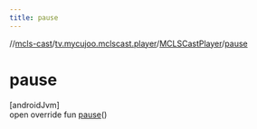 ```yaml
---
title: pause
---
```

//[mcls-cast](../../../index.html)/[tv.mycujoo.mclscast.player](../index.html)/[MCLSCastPlayer](index.html)/[pause](pause.html)



# pause



[androidJvm]\
open override fun [pause](pause.html)()




